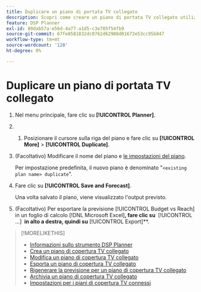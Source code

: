 ```yaml
---
title: Duplicare un piano di portata TV collegato
description: Scopri come creare un piano di portata TV collegato utilizzando le impostazioni di un piano esistente.
feature: DSP Planner
exl-id: 80dab57a-e56d-4a77-a1d5-c3e705f54fb9
source-git-commit: 67fe8581832dc0762d62908d01672e53cc95b847
workflow-type: tm+mt
source-wordcount: '128'
ht-degree: 0%

---
```


# Duplicare un piano di portata TV collegato

1. Nel menu principale, fare clic su **[!UICONTROL Planner]**.

1. &#x200B;
   1. Posizionare il cursore sulla riga del piano e fare clic su **[!UICONTROL More]** > **[!UICONTROL Duplicate]**.

1. (Facoltativo) Modificare il nome del piano e [le impostazioni del piano](planner-settings.md).

   Per impostazione predefinita, il nuovo piano è denominato &quot;`<existing plan name> duplicate`&quot;.

1. Fare clic su **[!UICONTROL Save and Forecast]**.

   Una volta salvato il piano, viene visualizzato l&#39;output previsto.

1. (Facoltativo) Per esportare la previsione [!UICONTROL Budget vs Reach] in un foglio di calcolo [!DNL Microsoft Excel]&#x200B;**, fare clic su &#x200B;** [!UICONTROL ...] **&#x200B; in alto a destra, quindi su &#x200B;** [!UICONTROL Export]**.

>[!MORELIKETHIS]
>
>* [Informazioni sullo strumento DSP Planner](planner-about.md)
>* [Crea un piano di copertura TV collegato](planner-create.md)
>* [Modifica un piano di copertura TV collegato](planner-edit.md)
>* [Esporta un piano di copertura TV collegato](planner-export.md)
>* [Rigenerare la previsione per un piano di copertura TV collegato](planner-forecast.md)
>* [Archivia un piano di copertura TV collegato](planner-archive.md)
>* [Impostazioni per i piani di copertura TV connessi](planner-settings.md)

